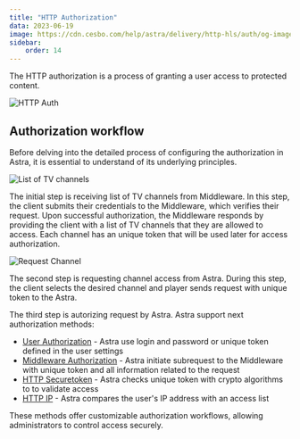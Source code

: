 ```yaml
---
title: "HTTP Authorization"
data: 2023-06-19
image: https://cdn.cesbo.com/help/astra/delivery/http-hls/auth/og-image.png
sidebar:
    order: 14
---
```


The HTTP authorization is a process of granting a user access to protected content.

![HTTP Auth](https://cdn.cesbo.com/help/astra/delivery/http-hls/auth/diagram.svg)

## Authorization workflow

Before delving into the detailed process of configuring the authorization in Astra, it is essential to understand of its underlying principles.

![List of TV channels](https://cdn.cesbo.com/help/astra/delivery/http-hls/auth/step-1.svg)

The initial step is receiving list of TV channels from Middleware. In this step, the client submits their credentials to the Middleware, which verifies their request. Upon successful authorization, the Middleware responds by providing the client with a list of TV channels that they are allowed to access. Each channel has an unique token that will be used later for access authorization.

![Request Channel](https://cdn.cesbo.com/help/astra/delivery/http-hls/auth/step-2.svg)

The second step is requesting channel access from Astra. During this step, the client selects the desired channel and player sends request with unique token to the Astra.

The third step is autorizing request by Astra. Astra support next authorization methods:

- [User Authorization](./user) - Astra use login and password or unique token defined in the user settings
- [Middleware Authorization](./middleware) - Astra initiate subrequest to the Middleware with unique token and all information related to the request
- [HTTP Securetoken](./securetoken) - Astra checks unique token with crypto algorithms to  to validate access
- [HTTP IP](./ip) - Astra compares the user's IP address with an access list

These methods offer customizable authorization workflows, allowing administrators to control access securely.
